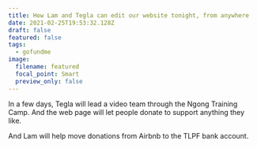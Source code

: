 ```yaml
---
title: How Lam and Tegla can edit our website tonight, from anywhere
date: 2021-02-25T19:53:32.128Z
draft: false
featured: false
tags:
  - gofundme
image:
  filename: featured
  focal_point: Smart
  preview_only: false
---
```

In a few days, Tegla will lead a video team through the Ngong Training Camp.  And the web page will let people donate to support anything they like.

And Lam will help move donations from Airbnb to the TLPF bank account.